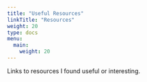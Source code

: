 ```yaml
---
title: "Useful Resources"
linkTitle: "Resources"
weight: 20
type: docs
menu:
  main:
    weight: 20
---
```

Links to resources I found useful or interesting.
